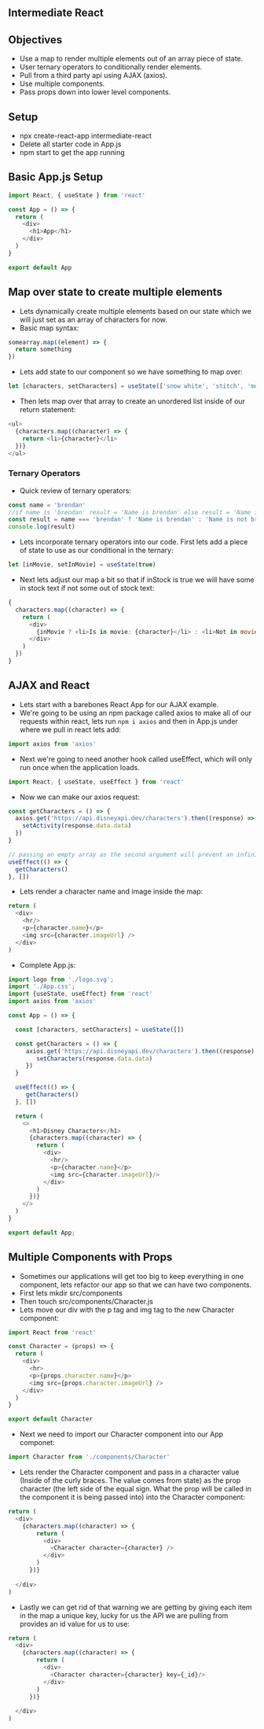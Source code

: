 ## Intermediate React

## Objectives

- Use a map to render multiple elements out of an array piece of state.
- User ternary operators to conditionally render elements.
- Pull from a third party api using AJAX (axios).
- Use multiple components.
- Pass props down into lower level components.

## Setup

- npx create-react-app intermediate-react
- Delete all starter code in App.js
- npm start to get the app running

## Basic App.js Setup

```js
import React, { useState } from 'react'

const App = () => {
  return (
    <div>
      <h1>App</h1>
    </div>
  )
}

export default App
```

## Map over state to create multiple elements

- Lets dynamically create multiple elements based on our state which we will just set as an array of characters for now.
- Basic map syntax:

```js
somearray.map((element) => {
  return something
})
```

- Lets add state to our component so we have something to map over:

```js
let [characters, setCharacters] = useState(['snow white', 'stitch', 'moana'])
```

- Then lets map over that array to create an unordered list inside of our return statement:

```js
<ul>
  {characters.map((character) => {
    return <li>{character}</li>
  })}
</ul>
```

### Ternary Operators

- Quick review of ternary operators:

```js
const name = 'brendan'
//if name is 'brendan' result = 'Name is brendan' else result = 'Name is not brendan'
const result = name === 'brendan' ? 'Name is brendan' : 'Name is not brendan'
console.log(result)
```

- Lets incorporate ternary operators into our code. First lets add a piece of state to use as our conditional in the ternary:

```js
let [inMovie, setInMovie] = useState(true)
```

- Next lets adjust our map a bit so that if inStock is true we will have some in stock text if not some out of stock text:

```js
{
  characters.map((character) => {
    return (
      <div>
        {inMovie ? <li>Is in movie: {character}</li> : <li>Not in movie: {character}</li>}
      </div>
    )
  })
}
```

## AJAX and React

- Lets start with a barebones React App for our AJAX example.
- We're going to be using an npm package called axios to make all of our requests within react, lets run `npm i axios` and then in App.js under where we pull in react lets add:

```js
import axios from 'axios'
```

- Next we're going to need another hook called useEffect, which will only run once when the application loads.

```js
import React, { useState, useEffect } from 'react'
```

- Now we can make our axios request:

```js
const getCharacters = () => {
  axios.get('https://api.disneyapi.dev/characters').then((response) => {
    setActivity(response.data.data)
  })
}

// passing an empty array as the second argument will prevent an infinite loop by mounting and then unmounting after it has run once
useEffect(() => {
  getCharacters()
}, [])
```

- Lets render a character name and image inside the map:

```js
return (
  <div>
    <hr/>
    <p>{character.name}</p>
    <img src={character.imageUrl} />
  </div>
)
```

- Complete App.js: 
```js
import logo from './logo.svg';
import './App.css';
import {useState, useEffect} from 'react'
import axios from 'axios'

const App = () => {

  const [characters, setCharacters] = useState([])

  const getCharacters = () => {
     axios.get('https://api.disneyapi.dev/characters').then((response) => {
        setCharacters(response.data.data)
     })
  }

  useEffect(() => {
     getCharacters()
  }, [])

  return (
    <>
      <h1>Disney Characters</h1>
      {characters.map((character) => {
        return (
          <div>
            <hr/>
            <p>{character.name}</p>
            <img src={character.imageUrl}/>
          </div>
        )
      })}
    </>
  )
}

export default App;
```

## Multiple Components with Props

- Sometimes our applications will get too big to keep everything in one component, lets refactor our app so that we can have two components.
- First lets mkdir src/components
- Then touch src/components/Character.js
- Lets move our div with the p tag and img tag to the new Character component:

```js
import React from 'react'

const Character = (props) => {
  return (
    <div>
      <hr>
      <p>{props.character.name}</p>
      <img src={props.character.imageUrl} />
    </div>
  )
}

export default Character
```

- Next we need to import our Character component into our App componet:

```js
import Character from './components/Character'
```

- Lets render the Character component and pass in a character value (Inside of the curly braces. The value comes from state)  as the prop character (the left side of the equal sign. What the prop will be called in the component it is being passed into) into the Character component:

```js
return (
  <div>
    {characters.map((character) => {
        return (
          <div>
            <Character character={character} />
          </div>
        )
      })}
    
  </div>
)
```

- Lastly we can get rid of that warning we are getting by giving each item in the map a unique key, lucky for us the API we are pulling from provides an id value for us to use: 

```js
return (
  <div>
    {characters.map((character) => {
        return (
          <div>
            <Character character={character} key={_id}/>
          </div>
        )
      })}
    
  </div>
)
```
